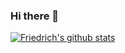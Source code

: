 ### Hi there 👋

[![Friedrich's github stats](https://github-readme-stats.vercel.app/api?username=fgrosse)](https://github.com/anuraghazra/github-readme-stats)

<!--
**fgrosse/fgrosse** is a ✨ _special_ ✨ repository because its `README.md` (this file) appears on your GitHub profile.

Here are some ideas to get you started:

- 🔭 I’m currently working on ...
- 🌱 I’m currently learning ...
- 👯 I’m looking to collaborate on ...
- 🤔 I’m looking for help with ...
- 💬 Ask me about ...
- 📫 How to reach me: ...
- 😄 Pronouns: ...
- ⚡ Fun fact: ...
-->
